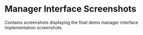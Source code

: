 # Manager Interface Screenshots

Contains screenshots displaying the final demo manager interface implementation screenshots.
